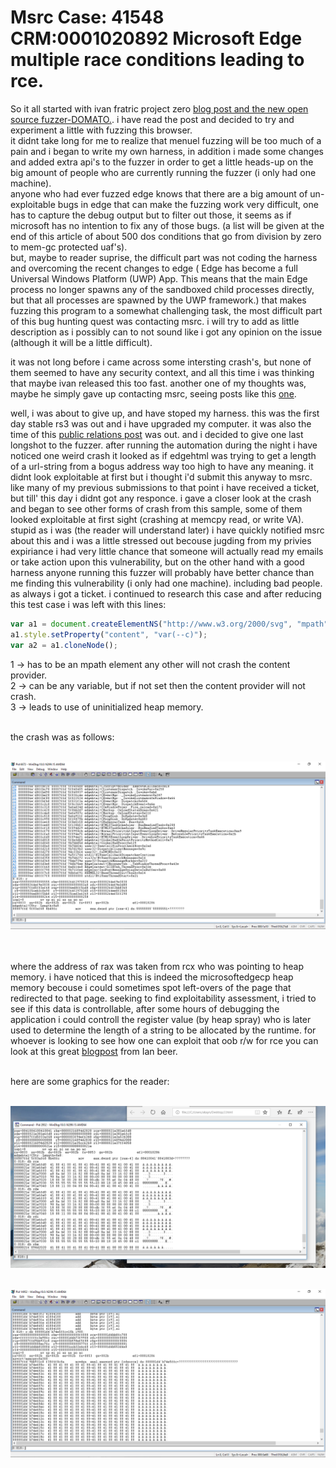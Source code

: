 # Msrc Case: 41548 CRM:0001020892 Microsoft Edge multiple race conditions leading to rce.

So it all started with ivan fratric project zero <html><a href="https://googleprojectzero.blogspot.co.il/2017/09/the-great-dom-fuzz-off-of-2017.html">blog post and the new open source fuzzer-DOMATO.</a></html>. i have read the post and decided to try and experiment a little with fuzzing this browser.<br> it didnt take long for me to realize that menuel fuzzing will be too much of a pain and i began to write my own harness, in addition i made some changes and added extra api's to the fuzzer in order to get a little heads-up on the big amount of people who are currently running the fuzzer (i only had one machine).<br>
anyone who had ever fuzzed edge knows that there are a big amount of un-exploitable bugs in edge that can make the fuzzing work very difficult, one has to capture the debug output but to filter out those, it seems as if microsoft has no intention to fix any of those bugs. (a list will be given at the end of this article of about 500 dos conditions that go from division by zero to mem-gc protected uaf's).<br>
but, maybe to reader suprise, the difficult part was not coding the harness and overcoming the recent changes to edge ( Edge has become a full Universal Windows Platform (UWP) App. This means that the main Edge process no longer spawns any of the sandboxed child processes directly, but that all processes are spawned by the UWP framework.) that makes fuzzing this program to a somewhat challenging task, the most difficult part of this bug hunting quest was contacting msrc. i will try to add as little description as i possibly can to not sound like i got any opinion on the issue (although it will be a little difficult).

it was not long before i came across some intersting crash's, but none of them seemed to have any security context, and all this time i was thinking that maybe ivan released this too fast. another one of my thoughts was, maybe he simply gave up contacting msrc, seeing posts like this <html> <a href="https://bugs.chromium.org/p/project-zero/issues/detail?id=1237&can=1&q=&start=1000">one</a></html>.

well, i was about to give up, and have stoped my harness. this was the first day stable rs3 was out and i have upgraded my computer. it was also the time of this <html> <a href="https://twitter.com/dwizzzleMSFT/status/920637599449939968">public relations post</a></html> was out. and i decided to give one last longshot to the fuzzer. after running the automation during the night i have noticed one weird crash it looked as if edgehtml was trying to get a length of a url-string from a bogus address way too high to have any meaning. it didnt look exploitable at first but i thought i'd submit this anyway to msrc. like many of my previous submissions to that point i have received a ticket, but till' this day i didnt got any responce. i gave a closer look at the crash and began to see other forms of crash from this sample, some of them looked exploitable at first sight (crashing at memcpy read, or write VA). stupid as i was (the reader will understand later) i have quickly notified msrc about this and i was a little stressed out becouse jugding from my privies expiriance i had very little chance that someone will actually read my emails or take action upon this vulnerability, but on the other hand with a good harness anyone running this fuzzer will probably have better chance than me finding this vulnerability (i only had one machine). including bad people. as always i got a ticket. i continued to research this case and after reducing this test case i was left with this lines:

```javascript
var a1 = document.createElementNS("http://www.w3.org/2000/svg", "mpath");                   (1)                        
a1.style.setProperty("content", "var(--c)");                                                (2)                        
var a2 = a1.cloneNode();                                                                    (3)
```

1 -> has to be an mpath element any other will not crash the content provider.<br>
2 -> can be any variable, but if not set then the content provider will not crash.<br>
3 -> leads to use of uninitialized heap memory.<br><br>

the crash was as follows:<br><br>

![](pics/curroption,,.PNG)

<br><br>
where the address of rax was taken from rcx who was pointing to heap memory. i have noticed that this is indeed the microsoftedgecp heap memory becouse i could sometimes spot left-overs of the page that redirected to that page. seeking to find exploitability assessment, i tried to see if this data is controllable, after some hours of debugging the application i could controll the register value (by heap spray) who is later used to determine the length of a string to be allocated by the runtime. for whoever is looking to see how one can exploit that oob r/w for rce you can look at this great <html><a href="https://googleprojectzero.blogspot.co.il/2014/07/pwn4fun-spring-2014-safari-part-i_24.html">blogpost</a></html> from Ian beer.<br><br>

here are some graphics for the reader:<br><br>

![](pics/register.PNG)<br><br>


![](pics/aaa6.PNG)




